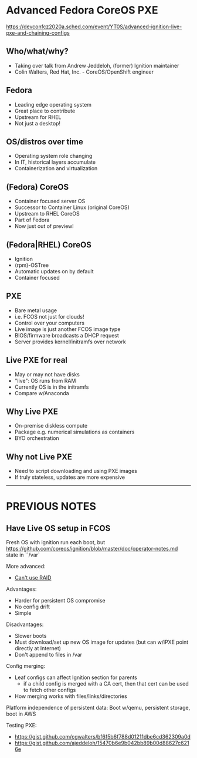 Advanced Fedora CoreOS PXE
===

https://devconfcz2020a.sched.com/event/YT0S/advanced-ignition-live-pxe-and-chaining-configs

Who/what/why?
---

- Taking over talk from Andrew Jeddeloh, (former) Ignition maintainer
- Colin Walters, Red Hat, Inc. - CoreOS/OpenShift engineer

Fedora
---

- Leading edge operating system
- Great place to contribute
- Upstream for RHEL
- Not just a desktop!

OS/distros over time
---

- Operating system role changing
- In IT, historical layers accumulate
- Containerization and virtualization

(Fedora) CoreOS
---

- Container focused server OS
- Successor to Container Linux (original CoreOS)
- Upstream to RHEL CoreOS
- Part of Fedora
- Now just out of preview!

(Fedora|RHEL) CoreOS
---

- Ignition
- (rpm)-OSTree
- Automatic updates on by default
- Container focused

PXE
---

- Bare metal usage
- i.e. FCOS not just for clouds!
- Control over your computers
- Live image is just another FCOS image type
- BIOS/firmware broadcasts a DHCP request
- Server provides kernel/initramfs over network

Live PXE for real
---

- May or may not have disks
- "live": OS runs from RAM
- Currently OS is in the initramfs
- Compare w/Anaconda

Why Live PXE
---

- On-premise diskless compute
- Package e.g. numerical simulations as containers
- BYO orchestration

Why not Live PXE
---

- Need to script downloading and using PXE images
- If truly stateless, updates are more expensive






----

PREVIOUS NOTES
===

Have Live OS setup in FCOS
---

Fresh OS with ignition run each boot, but 
https://github.com/coreos/ignition/blob/master/doc/operator-notes.md
state in ``/var`

More advanced:
- [Can't use RAID](https://github.com/coreos/ignition/issues/579)


Advantages:
 - Harder for persistent OS compromise
 - No config drift
 - Simple

Disadvantages:
 - Slower boots
 - Must download/set up new OS image for updates (but can w/iPXE point directly at Internet)
 - Don't append to files in /var


Config merging:

- Leaf configs can affect Ignition section for parents
    - if a child config is merged with a CA cert, then that cert can be used to fetch other configs
- How merging works with files/links/directories


Platform independence of persistent data: Boot w/qemu, persistent storage, boot in AWS


Testing PXE:
- https://gist.github.com/cgwalters/bf6f5b6f788d01211dbe6cd362309a0d
- https://gist.github.com/ajeddeloh/15470b6e9b042bb89b00d88627c6216e
